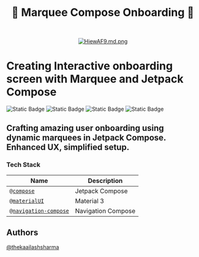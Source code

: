 <h1 align="center"> 🔗 Marquee Compose Onboarding 🤖 </h1> <br>
<p align="center">
  <a href="https://github.com/thekaailashsharma/Marque-Compose/assets/61358755/18526440-1592-4c91-b6eb-5dd9e2867f5a">
    <img src="https://github.com/thekaailashsharma/Marque-Compose/assets/61358755/18526440-1592-4c91-b6eb-5dd9e2867f5a" alt="HiewAF9.md.png" border="0">
  </a
</p>

# Creating Interactive onboarding screen with Marquee and Jetpack Compose

![Static Badge](https://img.shields.io/badge/Kotlin-black?style=for-the-badge&logo=kotlin&logoColor=%237F52FF&labelColor=black)
![Static Badge](https://img.shields.io/badge/Jetpack_Compose-black?style=for-the-badge&logo=Jetpack%20Compose&logoColor=%234285F4&labelColor=black)
![Static Badge](https://img.shields.io/badge/Mapbox-black?style=for-the-badge&logo=mapbox&logoColor=%23000000&labelColor=white)
![Static Badge](https://img.shields.io/badge/HERE-black?style=for-the-badge&logo=here&logoColor=%2300AFAA&labelColor=black)

## Crafting amazing user onboarding using dynamic marquees in Jetpack Compose. Enhanced UX, simplified setup.

### Tech Stack
| Name | Description |
| --- | --- |
| [`@compose`](https://developer.android.com/jetpack/compose) | Jetpack Compose |
| [`@materialUI`](https://m3.material.io/) | Material 3 |
| [`@navigation-compose`](https://developer.android.com/jetpack/compose/navigation) | Navigation Compose |

## Authors

[@thekaailashsharma](https://linkedin.com/in/thekaailashsharma)

